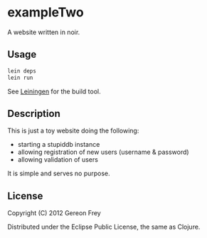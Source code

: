 # exampleTwo

A website written in noir. 

## Usage

```bash
lein deps
lein run
```

See [Leiningen](https://github.com/technomancy/leiningen) for the build tool.

## Description

This is just a toy website doing the following:

 - starting a stupiddb instance
 - allowing registration of new users (username & password)
 - allowing validation of users
 
It is simple and serves no purpose.

## License

Copyright (C) 2012 Gereon Frey

Distributed under the Eclipse Public License, the same as Clojure.

